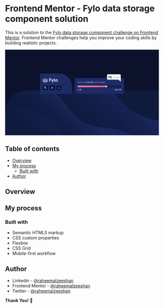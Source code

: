 # Frontend Mentor - Fylo data storage component solution

This is a solution to the [Fylo data storage component challenge on Frontend Mentor](https://www.frontendmentor.io/challenges/fylo-data-storage-component-1dZPRbV5n). Frontend Mentor challenges help you improve your coding skills by building realistic projects. 

![Fylo data storage component challenge on Frontend Mentor](./design/screenshot.png)

## Table of contents

- [Overview](#overview)
- [My process](#my-process)
  - [Built with](#built-with)
- [Author](#author)


## Overview

## My process

### Built with

- Semantic HTML5 markup
- CSS custom properties
- Flexbox
- CSS Grid
- Mobile-first workflow


## Author

- Linkedin - [@raheemalzeeshan](https://www.linkedin.com/in/raheemalzeeshan/)
- Frontend Mentor - [@raheemalzeeshan](https://www.frontendmentor.io/profile/raheemalzeeshan)
- Twitter - [@raheemalzeeshan](https://www.twitter.com/raheemalzeeshan)

**Thank You!** 🚀
